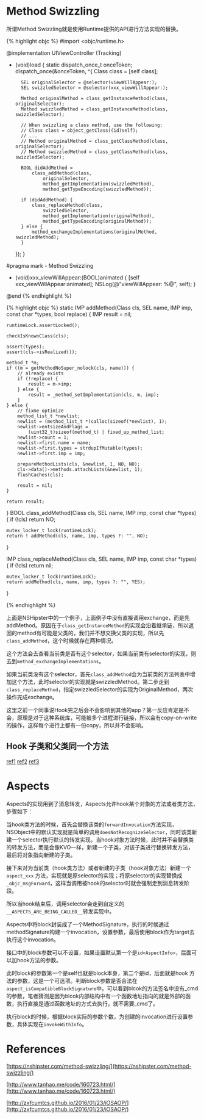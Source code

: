 
# Method Swizzling

所谓Method Swizzling就是使用Runtime提供的API进行方法实现的替换。

{% highlight objc %}
#import <objc/runtime.h>

@implementation UIViewController (Tracking)

+ (void)load {
    static dispatch_once_t onceToken;
    dispatch_once(&onceToken, ^{
        Class class = [self class];

        SEL originalSelector = @selector(viewWillAppear:);
        SEL swizzledSelector = @selector(xxx_viewWillAppear:);

        Method originalMethod = class_getInstanceMethod(class, originalSelector);
        Method swizzledMethod = class_getInstanceMethod(class, swizzledSelector);

        // When swizzling a class method, use the following:
        // Class class = object_getClass((id)self);
        // ...
        // Method originalMethod = class_getClassMethod(class, originalSelector);
        // Method swizzledMethod = class_getClassMethod(class, swizzledSelector);

        BOOL didAddMethod =
            class_addMethod(class,
                originalSelector,
                method_getImplementation(swizzledMethod),
                method_getTypeEncoding(swizzledMethod));

        if (didAddMethod) {
            class_replaceMethod(class,
                swizzledSelector,
                method_getImplementation(originalMethod),
                method_getTypeEncoding(originalMethod));
        } else {
            method_exchangeImplementations(originalMethod, swizzledMethod);
        }
    });
}

#pragma mark - Method Swizzling

- (void)xxx_viewWillAppear:(BOOL)animated {
    [self xxx_viewWillAppear:animated];
    NSLog(@"viewWillAppear: %@", self);
}

@end
{% endhighlight %}

{% highlight objc %}
static IMP
addMethod(Class cls, SEL name, IMP imp, const char *types, bool replace)
{
    IMP result = nil;

    runtimeLock.assertLocked();

    checkIsKnownClass(cls);

    assert(types);
    assert(cls->isRealized());

    method_t *m;
    if ((m = getMethodNoSuper_nolock(cls, name))) {
        // already exists
        if (!replace) {
            result = m->imp;
        } else {
            result = _method_setImplementation(cls, m, imp);
        }
    } else {
        // fixme optimize
        method_list_t *newlist;
        newlist = (method_list_t *)calloc(sizeof(*newlist), 1);
        newlist->entsizeAndFlags =
            (uint32_t)sizeof(method_t) | fixed_up_method_list;
        newlist->count = 1;
        newlist->first.name = name;
        newlist->first.types = strdupIfMutable(types);
        newlist->first.imp = imp;

        prepareMethodLists(cls, &newlist, 1, NO, NO);
        cls->data()->methods.attachLists(&newlist, 1);
        flushCaches(cls);

        result = nil;
    }

    return result;
}
BOOL
class_addMethod(Class cls, SEL name, IMP imp, const char *types)
{
    if (!cls) return NO;

    mutex_locker_t lock(runtimeLock);
    return ! addMethod(cls, name, imp, types ?: "", NO);
}


IMP
class_replaceMethod(Class cls, SEL name, IMP imp, const char *types)
{
    if (!cls) return nil;

    mutex_locker_t lock(runtimeLock);
    return addMethod(cls, name, imp, types ?: "", YES);
}

{% endhighlight %}

上面是NSHipster中的一个例子，上面例子中没有直接调用exchange，而是先addMethod。原因在于`class_getInstanceMethod`的实现会沿着继承链，所以返回的method有可能是父类的，我们并不想交换父类的实现，所以先`class_addMethod`，这个时候就存在两种情况。

这个方法会去查看当前类是否有这个selector，如果当前类有selector的实现，则去到`method_exchangeImplementations`。

如果当前类没有这个selector，首先`class_addMethod`会为当前类的方法列表中增加这个方法，此时selector的实现就是swizzledMethod。第二步走到`class_replaceMethod`，指定swizzledSelector的实现为OriginalMethod，两次操作完成exchange。

这里之前一个同事说Hook完之后会不会影响到其他的app？第一反应肯定是不会，原理是对于这种系统库，可能被多个进程进行链接，所以会有copy-on-write的操作，这样每个进行上都有一份copy，所以并不会影响。

## Hook 子类和父类同一个方法

[ref1](http://yulingtianxia.com/blog/2017/04/17/Objective-C-Method-Swizzling/)
[ref2](https://github.com/rabovik/RSSwizzle/)
[ref3](https://juejin.im/entry/5a1fceddf265da43310d9985)


# Aspects

Aspects的实现用到了消息转发，Aspects允许hook某个对象的方法或者类方法，步骤如下：

当hook类方法的时候，首先会替换该类的`forwardInvocation`方法实现，NSObject中的默认实现就是简单的调用`doesNotRecognizeSelector`，同时该类新建一个selector执行默认的转发实现。当hook对象方法时候，此时并不会替换类的转发方法，而是会像KVO一样，新建一个子类，对该子类进行替换转发方法，最后将对象指向新建的子类。

接下来对为当前类（hook类方法）或者新建的子类（hook对象方法）新建一个`aspect_xxx` 方法，实现就是原selector的实现；将原selector的实现替换成`_objc_msgForward`，这样当调用被hook的selector时就会强制走到消息转发阶段。

所以当hook结束后，调用selector会走到自定义的`__ASPECTS_ARE_BEING_CALLED__`转发实现中。

Aspects中将block封装成了一个MethodSignature，执行的时候通过methodSignature构建一个invocation，设置参数，最后使用block作为target去执行这个invocation。

接口中的block参数可以不设置，如果设置默认第一个是`id<AspectInfo>`，后面可以加hook方法的参数。

此时block的参数第一个是self也就是block本身，第二个是id<AspectInfo>，后面就是hook 方法的参数，这是一个可选项。判断block参数是否合法在`aspect_isCompatibleBlockSignature`中。可以看到blcok的方法签名中没有_cmd的参数，笔者猜测是因为blcok内部结构中有一个函数地址指向的就是外部的函数，执行直接是通过函数地址的方式去执行，就不需要_cmd了。

执行block的时候，根据block实际的参数个数，为创建的invocation进行设置参数，具体实现在`invokeWithInfo`。

# References

[https://nshipster.com/method-swizzling/](https://nshipster.com/method-swizzling/)

[http://www.tanhao.me/code/160723.html/](http://www.tanhao.me/code/160723.html/)

[http://zxfcumtcs.github.io/2016/01/23/iOSAOP/](http://zxfcumtcs.github.io/2016/01/23/iOSAOP/)
